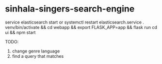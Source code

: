 # sinhala-singers-search-engine

service elasticsearch start or systemctl restart elasticsearch.service
. venv/bin/activate && cd webapp && export FLASK_APP=app && flask run
cd ui && npm start


TODO: 
1. change genre language
2. find a query that matches
